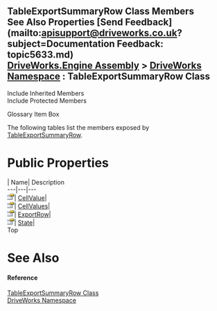 TableExportSummaryRow Class Members   
See Also Properties [Send Feedback](mailto:apisupport@driveworks.co.uk?subject=Documentation Feedback: topic5633.md)  
[DriveWorks.Engine Assembly](topic2156.md) > [DriveWorks Namespace](topic2159.md) : TableExportSummaryRow Class  
---  
  
Include Inherited Members    
Include Protected Members  


Glossary Item Box

The following tables list the members exposed by [TableExportSummaryRow](topic5633.md).

# Public Properties

| Name| Description  
---|---|---  
![Public Property](dotnetimages/publicProperty.gif)| [CellValue](topic5639.md)|   
![Public Property](dotnetimages/publicProperty.gif)| [CellValues](topic5640.md)|   
![Public Property](dotnetimages/publicProperty.gif)| [ExportRow](topic5641.md)|   
![Public Property](dotnetimages/publicProperty.gif)| [State](topic5642.md)|   
Top

# See Also

#### Reference

[TableExportSummaryRow Class](topic5633.md)   
[DriveWorks Namespace](topic2159.md)


